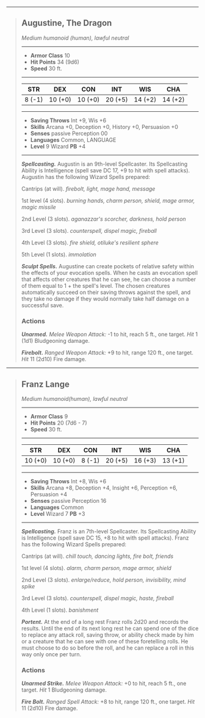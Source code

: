

___
> ## Augustine, The Dragon
>*Medium humanoid (human), lawful neutral*
> ___
> - **Armor Class** 10
> - **Hit Points** 34 (9d6)
> - **Speed** 30 ft.
>___
>|   STR   |   DEX   |   CON   |   INT   |   WIS   |   CHA   |
>|:-------:|:-------:|:-------:|:-------:|:-------:|:-------:|
>|  8 (-1) | 10 (+0) | 10 (+0) | 20 (+5) | 14 (+2) | 14 (+2) |
>___
> - **Saving Throws** Int +9, Wis +6
> - **Skills** Arcana +0, Deception +0, History +0, Persuasion +0
> - **Senses** passive Perception 00
> - **Languages** Common, LANGUAGE
> - **Level** 9 Wizard **PB** +4
> ___
> ***Spellcasting.*** Augustin is an 9th-level Spellcaster. Its Spellcasting Ability is Intelligence (spell save DC 17, +9 to hit with spell attacks). Augustin has the following Wizard Spells prepared:
>
> Cantrips (at will). *firebolt, light, mage hand, message*
>
> 1st level (4 slots). *burning hands, charm person, shield, mage armor, magic missile*
>
> 2nd Level (3 slots). *aganazzar's scorcher, darkness, hold person*
>
> 3rd Level (3 slots). *counterspell, dispel magic, fireball*
>
> 4th Level (3 slots). *fire shield, otiluke's resilient sphere*
>
> 5th Level (1 slots). *immolation*
>
> ***Sculpt Spells.*** 
> Augustine can create pockets of relative safety within the effects of your evocation spells. When he casts an evocation spell that affects other creatures that he can see, he can choose a number of them equal to 1 + the spell's level. The chosen creatures automatically succeed on their saving throws against the spell, and they take no damage if they would normally take half damage on a successful save.
>
>
> ### Actions
> ***Unarmed.*** *Melee Weapon Attack:* -1 to hit, reach 5 ft., one target. *Hit* 1 (1d1) Bludgeoning damage. 
>
> ***Firebolt.*** *Ranged Weapon Attack:* +9 to hit, range 120 ft., one target. *Hit* 11 (2d10) Fire damage.


___
> ## Franz Lange
>*Medium humanoid(human), lawful neutral*
> ___
> - **Armor Class** 9
> - **Hit Points** 20 (7d6 - 7)
> - **Speed** 30 ft.
>___
>|   STR   |   DEX   |   CON   |   INT   |   WIS   |   CHA   |
>|:-------:|:-------:|:-------:|:-------:|:-------:|:-------:|
>| 10 (+0) | 10 (+0) |  8 (-1) | 20 (+5) | 16 (+3) | 13 (+1) |
>___
> - **Saving Throws** Int +8, Wis +6
> - **Skills** Arcana +8, Deception +4, Insight +6, Perception +6, Persuasion +4
> - **Senses** passive Perception 16
> - **Languages** Common
> - **Level** Wizard 7 **PB** +3
> ___
> ***Spellcasting.*** Franz is an 7th-level Spellcaster. Its Spellcasting Ability is Intelligence (spell save DC 15, +8 to hit with spell attacks). Franz has the following Wizard Spells prepared:
>
> Cantrips (at will). *chill touch, dancing lights, fire bolt, friends*
>
> 1st level (4 slots). *alarm, charm person, mage armor, shield*
>
> 2nd Level (3 slots). *enlarge/reduce, hold person, invisibility, mind spike*
>
> 3rd Level (3 slots). *counterspell, dispel magic, haste, fireball*
>
> 4th Level (1 slots). *banishment*
>
> ***Portent.*** At the end of a long rest Franz rolls 2d20 and records the results. Until the end of its next long rest he can spend one of the dice to replace any attack roll, saving throw, or ability check made by him or a creature that he can see with one of these foretelling rolls.
> He must choose to do so before the roll, and he can replace a roll in this way only once per turn.
>
>
> ### Actions
> ***Unarmed Strike.*** *Melee Weapon Attack:* +0 to hit, reach 5 ft., one target. *Hit* 1 Bludgeoning damage.
>
> ***Fire Bolt.*** *Ranged Spell Attack:* +8 to hit, range 120 ft., one target. *Hit* 11 (2d10) Fire damage.